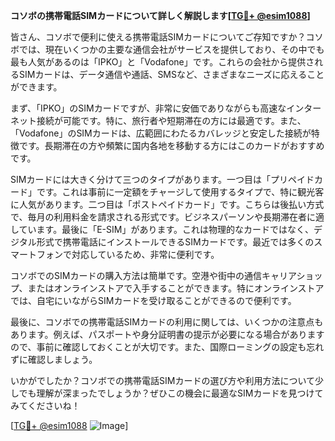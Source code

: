 **コソボの携帯電話SIMカードについて詳しく解説します[[TG💪+ @esim1088](https://t.me/s/esim1088)]**

皆さん、コソボで便利に使える携帯電話SIMカードについてご存知ですか？コソボでは、現在いくつかの主要な通信会社がサービスを提供しており、その中でも最も人気があるのは「IPKO」と「Vodafone」です。これらの会社から提供されるSIMカードは、データ通信や通話、SMSなど、さまざまなニーズに応えることができます。

まず、「IPKO」のSIMカードですが、非常に安価でありながらも高速なインターネット接続が可能です。特に、旅行者や短期滞在の方には最適です。また、「Vodafone」のSIMカードは、広範囲にわたるカバレッジと安定した接続が特徴です。長期滞在の方や頻繁に国内各地を移動する方にはこのカードがおすすめです。

SIMカードには大きく分けて三つのタイプがあります。一つ目は「プリペイドカード」です。これは事前に一定額をチャージして使用するタイプで、特に観光客に人気があります。二つ目は「ポストペイドカード」です。こちらは後払い方式で、毎月の利用料金を請求される形式です。ビジネスパーソンや長期滞在者に適しています。最後に「E-SIM」があります。これは物理的なカードではなく、デジタル形式で携帯電話にインストールできるSIMカードです。最近では多くのスマートフォンで対応しているため、非常に便利です。

コソボでのSIMカードの購入方法は簡単です。空港や街中の通信キャリアショップ、またはオンラインストアで入手することができます。特にオンラインストアでは、自宅にいながらSIMカードを受け取ることができるので便利です。

最後に、コソボでの携帯電話SIMカードの利用に関しては、いくつかの注意点もあります。例えば、パスポートや身分証明書の提示が必要になる場合がありますので、事前に確認しておくことが大切です。また、国際ローミングの設定も忘れずに確認しましょう。

いかがでしたか？コソボでの携帯電話SIMカードの選び方や利用方法について少しでも理解が深まったでしょうか？ぜひこの機会に最適なSIMカードを見つけてみてくださいね！

[[TG💪+ @esim1088](https://t.me/s/esim1088) ![Image](https://i.postimg.cc/Y0z9fWf4/image.png)]